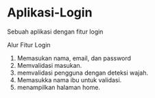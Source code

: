 # Aplikasi-Login
Sebuah aplikasi dengan fitur login

Alur Fitur Login
1. Memasukan nama, email, dan password
2. Memvalidasi masukan.
3. memvalidasi pengguna dengan deteksi wajah.
4. Memasukka nama ibu untuk validasi.
5. menampilkan halaman home.
